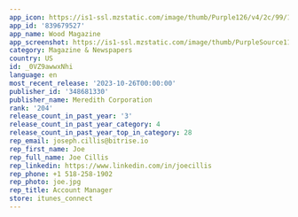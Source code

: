 ```yaml
---
app_icon: https://is1-ssl.mzstatic.com/image/thumb/Purple126/v4/2c/99/19/2c9919e9-9885-aab0-1dd0-03b00d51da30/AppIcon-0-1x_U007emarketing-0-7-0-sRGB-85-220.png/1024x1024bb.png
app_id: '839679527'
app_name: Wood Magazine
app_screenshot: https://is1-ssl.mzstatic.com/image/thumb/PurpleSource114/v4/e3/8f/41/e38f415a-c4f8-6061-8d3b-ca3449d57c5b/0e7c4124-8db2-43ce-b04f-19971f5c80fc_1242x2688_WDM_ScreenShot_iPhone_Cover.jpg/1242x2688bb.png
category: Magazine & Newspapers
country: US
id: _0VZ9awwxNhi
language: en
most_recent_release: '2023-10-26T00:00:00'
publisher_id: '348681330'
publisher_name: Meredith Corporation
rank: '204'
release_count_in_past_year: '3'
release_count_in_past_year_category: 4
release_count_in_past_year_top_in_category: 28
rep_email: joseph.cillis@bitrise.io
rep_first_name: Joe
rep_full_name: Joe Cillis
rep_linkedin: https://www.linkedin.com/in/joecillis
rep_phone: +1 518-258-1902
rep_photo: joe.jpg
rep_title: Account Manager
store: itunes_connect
---
```

